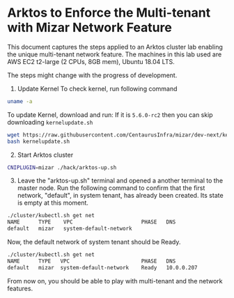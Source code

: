 # Arktos to Enforce the Multi-tenant with Mizar Network Feature

This document captures the steps applied to an Arktos cluster lab enabling the unique multi-tenant network feature. The machines in this lab used are AWS EC2 t2-large (2 CPUs, 8GB mem), Ubuntu 18.04 LTS.

The steps might change with the progress of development.
  
1. Update Kernel
To check kernel, run following command

```bash
uname -a
```

To update Kernel, download and run:
If it is `5.6.0-rc2` then you can skip downloading ```kernelupdate.sh```
```bash
wget https://raw.githubusercontent.com/CentaurusInfra/mizar/dev-next/kernelupdate.sh
bash kernelupdate.sh
```

2. Start Arktos cluster
```bash
CNIPLUGIN=mizar ./hack/arktos-up.sh
```

3. Leave the "arktos-up.sh" terminal and opened a another terminal to the master node. Run the following command to confirm that the first network, "default", in system tenant, has already been created. Its state is empty at this moment.
```bash
./cluster/kubectl.sh get net
NAME      TYPE    VPC                      PHASE   DNS
default   mizar   system-default-network    
```

Now, the default network of system tenant should be Ready.
```bash
./cluster/kubectl.sh get net
NAME      TYPE   VPC                       PHASE   DNS
default   mizar  system-default-network    Ready   10.0.0.207
```

From now on, you should be able to play with multi-tenant and the network features.
